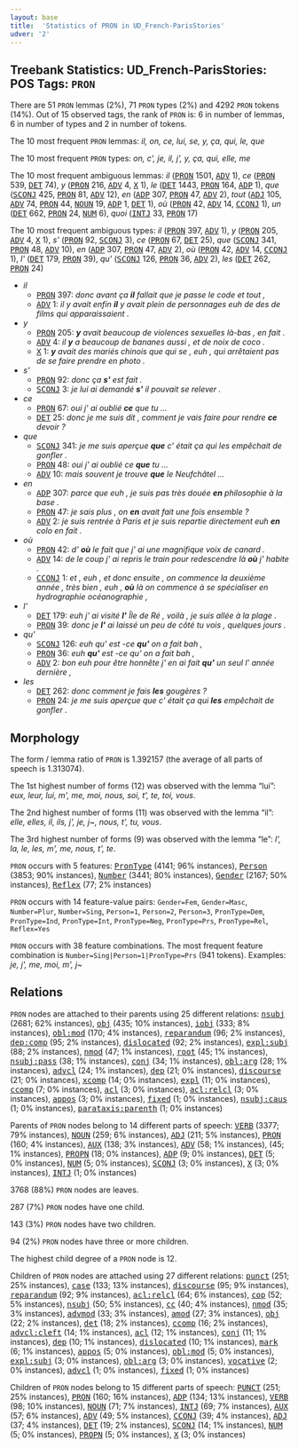 ```yaml
---
layout: base
title:  'Statistics of PRON in UD_French-ParisStories'
udver: '2'
---
```


## Treebank Statistics: UD_French-ParisStories: POS Tags: `PRON`

There are 51 `PRON` lemmas (2%), 71 `PRON` types (2%) and 4292 `PRON` tokens (14%).
Out of 15 observed tags, the rank of `PRON` is: 6 in number of lemmas, 6 in number of types and 2 in number of tokens.

The 10 most frequent `PRON` lemmas: <em>il, on, ce, lui, se, y, ça, qui, le, que</em>

The 10 most frequent `PRON` types:  <em>on, c', je, il, j', y, ça, qui, elle, me</em>

The 10 most frequent ambiguous lemmas: <em>il</em> (<tt><a href="fr_parisstories-pos-PRON.html">PRON</a></tt> 1501, <tt><a href="fr_parisstories-pos-ADV.html">ADV</a></tt> 1), <em>ce</em> (<tt><a href="fr_parisstories-pos-PRON.html">PRON</a></tt> 539, <tt><a href="fr_parisstories-pos-DET.html">DET</a></tt> 74), <em>y</em> (<tt><a href="fr_parisstories-pos-PRON.html">PRON</a></tt> 216, <tt><a href="fr_parisstories-pos-ADV.html">ADV</a></tt> 4, <tt><a href="fr_parisstories-pos-X.html">X</a></tt> 1), <em>le</em> (<tt><a href="fr_parisstories-pos-DET.html">DET</a></tt> 1443, <tt><a href="fr_parisstories-pos-PRON.html">PRON</a></tt> 164, <tt><a href="fr_parisstories-pos-ADP.html">ADP</a></tt> 1), <em>que</em> (<tt><a href="fr_parisstories-pos-SCONJ.html">SCONJ</a></tt> 425, <tt><a href="fr_parisstories-pos-PRON.html">PRON</a></tt> 81, <tt><a href="fr_parisstories-pos-ADV.html">ADV</a></tt> 12), <em>en</em> (<tt><a href="fr_parisstories-pos-ADP.html">ADP</a></tt> 307, <tt><a href="fr_parisstories-pos-PRON.html">PRON</a></tt> 47, <tt><a href="fr_parisstories-pos-ADV.html">ADV</a></tt> 2), <em>tout</em> (<tt><a href="fr_parisstories-pos-ADJ.html">ADJ</a></tt> 105, <tt><a href="fr_parisstories-pos-ADV.html">ADV</a></tt> 74, <tt><a href="fr_parisstories-pos-PRON.html">PRON</a></tt> 44, <tt><a href="fr_parisstories-pos-NOUN.html">NOUN</a></tt> 19, <tt><a href="fr_parisstories-pos-ADP.html">ADP</a></tt> 1, <tt><a href="fr_parisstories-pos-DET.html">DET</a></tt> 1), <em>où</em> (<tt><a href="fr_parisstories-pos-PRON.html">PRON</a></tt> 42, <tt><a href="fr_parisstories-pos-ADV.html">ADV</a></tt> 14, <tt><a href="fr_parisstories-pos-CCONJ.html">CCONJ</a></tt> 1), <em>un</em> (<tt><a href="fr_parisstories-pos-DET.html">DET</a></tt> 662, <tt><a href="fr_parisstories-pos-PRON.html">PRON</a></tt> 24, <tt><a href="fr_parisstories-pos-NUM.html">NUM</a></tt> 6), <em>quoi</em> (<tt><a href="fr_parisstories-pos-INTJ.html">INTJ</a></tt> 33, <tt><a href="fr_parisstories-pos-PRON.html">PRON</a></tt> 17)

The 10 most frequent ambiguous types:  <em>il</em> (<tt><a href="fr_parisstories-pos-PRON.html">PRON</a></tt> 397, <tt><a href="fr_parisstories-pos-ADV.html">ADV</a></tt> 1), <em>y</em> (<tt><a href="fr_parisstories-pos-PRON.html">PRON</a></tt> 205, <tt><a href="fr_parisstories-pos-ADV.html">ADV</a></tt> 4, <tt><a href="fr_parisstories-pos-X.html">X</a></tt> 1), <em>s'</em> (<tt><a href="fr_parisstories-pos-PRON.html">PRON</a></tt> 92, <tt><a href="fr_parisstories-pos-SCONJ.html">SCONJ</a></tt> 3), <em>ce</em> (<tt><a href="fr_parisstories-pos-PRON.html">PRON</a></tt> 67, <tt><a href="fr_parisstories-pos-DET.html">DET</a></tt> 25), <em>que</em> (<tt><a href="fr_parisstories-pos-SCONJ.html">SCONJ</a></tt> 341, <tt><a href="fr_parisstories-pos-PRON.html">PRON</a></tt> 48, <tt><a href="fr_parisstories-pos-ADV.html">ADV</a></tt> 10), <em>en</em> (<tt><a href="fr_parisstories-pos-ADP.html">ADP</a></tt> 307, <tt><a href="fr_parisstories-pos-PRON.html">PRON</a></tt> 47, <tt><a href="fr_parisstories-pos-ADV.html">ADV</a></tt> 2), <em>où</em> (<tt><a href="fr_parisstories-pos-PRON.html">PRON</a></tt> 42, <tt><a href="fr_parisstories-pos-ADV.html">ADV</a></tt> 14, <tt><a href="fr_parisstories-pos-CCONJ.html">CCONJ</a></tt> 1), <em>l'</em> (<tt><a href="fr_parisstories-pos-DET.html">DET</a></tt> 179, <tt><a href="fr_parisstories-pos-PRON.html">PRON</a></tt> 39), <em>qu'</em> (<tt><a href="fr_parisstories-pos-SCONJ.html">SCONJ</a></tt> 126, <tt><a href="fr_parisstories-pos-PRON.html">PRON</a></tt> 36, <tt><a href="fr_parisstories-pos-ADV.html">ADV</a></tt> 2), <em>les</em> (<tt><a href="fr_parisstories-pos-DET.html">DET</a></tt> 262, <tt><a href="fr_parisstories-pos-PRON.html">PRON</a></tt> 24)


* <em>il</em>
  * <tt><a href="fr_parisstories-pos-PRON.html">PRON</a></tt> 397: <em>donc avant ça <b>il</b> fallait que je passe le code et tout ,</em>
  * <tt><a href="fr_parisstories-pos-ADV.html">ADV</a></tt> 1: <em>il y avait enfin <b>il</b> y avait plein de personnages euh de des de films qui apparaissaient .</em>
* <em>y</em>
  * <tt><a href="fr_parisstories-pos-PRON.html">PRON</a></tt> 205: <em><b>y</b> avait beaucoup de violences sexuelles là-bas , en fait .</em>
  * <tt><a href="fr_parisstories-pos-ADV.html">ADV</a></tt> 4: <em>il <b>y</b> a beaucoup de bananes aussi , et de noix de coco .</em>
  * <tt><a href="fr_parisstories-pos-X.html">X</a></tt> 1: <em><b>y</b> avait des mariés chinois que qui se , euh , qui arrêtaient pas de se faire prendre en photo .</em>
* <em>s'</em>
  * <tt><a href="fr_parisstories-pos-PRON.html">PRON</a></tt> 92: <em>donc ça <b>s'</b> est fait .</em>
  * <tt><a href="fr_parisstories-pos-SCONJ.html">SCONJ</a></tt> 3: <em>je lui ai demandé <b>s'</b> il pouvait se relever .</em>
* <em>ce</em>
  * <tt><a href="fr_parisstories-pos-PRON.html">PRON</a></tt> 67: <em>oui j' ai oublié <b>ce</b> que tu …</em>
  * <tt><a href="fr_parisstories-pos-DET.html">DET</a></tt> 25: <em>donc je me suis dit , comment je vais faire pour rendre <b>ce</b> devoir ?</em>
* <em>que</em>
  * <tt><a href="fr_parisstories-pos-SCONJ.html">SCONJ</a></tt> 341: <em>je me suis aperçue <b>que</b> c' était ça qui les empêchait de gonfler .</em>
  * <tt><a href="fr_parisstories-pos-PRON.html">PRON</a></tt> 48: <em>oui j' ai oublié ce <b>que</b> tu …</em>
  * <tt><a href="fr_parisstories-pos-ADV.html">ADV</a></tt> 10: <em>mais souvent je trouve <b>que</b> le Neufchâtel …</em>
* <em>en</em>
  * <tt><a href="fr_parisstories-pos-ADP.html">ADP</a></tt> 307: <em>parce que euh , je suis pas très douée <b>en</b> philosophie à la base .</em>
  * <tt><a href="fr_parisstories-pos-PRON.html">PRON</a></tt> 47: <em>je sais plus , on <b>en</b> avait fait une fois ensemble ?</em>
  * <tt><a href="fr_parisstories-pos-ADV.html">ADV</a></tt> 2: <em>je suis rentrée à Paris et je suis repartie directement euh <b>en</b> colo en fait .</em>
* <em>où</em>
  * <tt><a href="fr_parisstories-pos-PRON.html">PRON</a></tt> 42: <em>d' <b>où</b> le fait que j' ai une magnifique voix de canard .</em>
  * <tt><a href="fr_parisstories-pos-ADV.html">ADV</a></tt> 14: <em>de le coup j' ai repris le train pour redescendre là <b>où</b> j' habite .</em>
  * <tt><a href="fr_parisstories-pos-CCONJ.html">CCONJ</a></tt> 1: <em>et , euh , et donc ensuite , on commence la deuxième année , très bien , euh , <b>où</b> là on commence à se spécialiser en hydrographie océanographie ,</em>
* <em>l'</em>
  * <tt><a href="fr_parisstories-pos-DET.html">DET</a></tt> 179: <em>euh j' ai visité <b>l'</b> Île de Ré , voilà , je suis allée à la plage .</em>
  * <tt><a href="fr_parisstories-pos-PRON.html">PRON</a></tt> 39: <em>donc je <b>l'</b> ai laissé un peu de côté tu vois , quelques jours .</em>
* <em>qu'</em>
  * <tt><a href="fr_parisstories-pos-SCONJ.html">SCONJ</a></tt> 126: <em>euh qu' est -ce <b>qu'</b> on a fait bah ,</em>
  * <tt><a href="fr_parisstories-pos-PRON.html">PRON</a></tt> 36: <em>euh <b>qu'</b> est -ce qu' on a fait bah ,</em>
  * <tt><a href="fr_parisstories-pos-ADV.html">ADV</a></tt> 2: <em>bon euh pour être honnête j' en ai fait <b>qu'</b> un seul l' année dernière ,</em>
* <em>les</em>
  * <tt><a href="fr_parisstories-pos-DET.html">DET</a></tt> 262: <em>donc comment je fais <b>les</b> gougères ?</em>
  * <tt><a href="fr_parisstories-pos-PRON.html">PRON</a></tt> 24: <em>je me suis aperçue que c' était ça qui <b>les</b> empêchait de gonfler .</em>

## Morphology

The form / lemma ratio of `PRON` is 1.392157 (the average of all parts of speech is 1.313074).

The 1st highest number of forms (12) was observed with the lemma “lui”: <em>eux, leur, lui, m', me, moi, nous, soi, t', te, toi, vous</em>.

The 2nd highest number of forms (11) was observed with the lemma “il”: <em>elle, elles, il, ils, j', je, j~, nous, t', tu, vous</em>.

The 3rd highest number of forms (9) was observed with the lemma “le”: <em>l', la, le, les, m', me, nous, t', te</em>.

`PRON` occurs with 5 features: <tt><a href="fr_parisstories-feat-PronType.html">PronType</a></tt> (4141; 96% instances), <tt><a href="fr_parisstories-feat-Person.html">Person</a></tt> (3853; 90% instances), <tt><a href="fr_parisstories-feat-Number.html">Number</a></tt> (3441; 80% instances), <tt><a href="fr_parisstories-feat-Gender.html">Gender</a></tt> (2167; 50% instances), <tt><a href="fr_parisstories-feat-Reflex.html">Reflex</a></tt> (77; 2% instances)

`PRON` occurs with 14 feature-value pairs: `Gender=Fem`, `Gender=Masc`, `Number=Plur`, `Number=Sing`, `Person=1`, `Person=2`, `Person=3`, `PronType=Dem`, `PronType=Ind`, `PronType=Int`, `PronType=Neg`, `PronType=Prs`, `PronType=Rel`, `Reflex=Yes`

`PRON` occurs with 38 feature combinations.
The most frequent feature combination is `Number=Sing|Person=1|PronType=Prs` (941 tokens).
Examples: <em>je, j', me, moi, m', j~</em>


## Relations

`PRON` nodes are attached to their parents using 25 different relations: <tt><a href="fr_parisstories-dep-nsubj.html">nsubj</a></tt> (2681; 62% instances), <tt><a href="fr_parisstories-dep-obj.html">obj</a></tt> (435; 10% instances), <tt><a href="fr_parisstories-dep-iobj.html">iobj</a></tt> (333; 8% instances), <tt><a href="fr_parisstories-dep-obl-mod.html">obl:mod</a></tt> (170; 4% instances), <tt><a href="fr_parisstories-dep-reparandum.html">reparandum</a></tt> (96; 2% instances), <tt><a href="fr_parisstories-dep-dep-comp.html">dep:comp</a></tt> (95; 2% instances), <tt><a href="fr_parisstories-dep-dislocated.html">dislocated</a></tt> (92; 2% instances), <tt><a href="fr_parisstories-dep-expl-subj.html">expl:subj</a></tt> (88; 2% instances), <tt><a href="fr_parisstories-dep-nmod.html">nmod</a></tt> (47; 1% instances), <tt><a href="fr_parisstories-dep-root.html">root</a></tt> (45; 1% instances), <tt><a href="fr_parisstories-dep-nsubj-pass.html">nsubj:pass</a></tt> (38; 1% instances), <tt><a href="fr_parisstories-dep-conj.html">conj</a></tt> (34; 1% instances), <tt><a href="fr_parisstories-dep-obl-arg.html">obl:arg</a></tt> (28; 1% instances), <tt><a href="fr_parisstories-dep-advcl.html">advcl</a></tt> (24; 1% instances), <tt><a href="fr_parisstories-dep-dep.html">dep</a></tt> (21; 0% instances), <tt><a href="fr_parisstories-dep-discourse.html">discourse</a></tt> (21; 0% instances), <tt><a href="fr_parisstories-dep-xcomp.html">xcomp</a></tt> (14; 0% instances), <tt><a href="fr_parisstories-dep-expl.html">expl</a></tt> (11; 0% instances), <tt><a href="fr_parisstories-dep-ccomp.html">ccomp</a></tt> (7; 0% instances), <tt><a href="fr_parisstories-dep-acl.html">acl</a></tt> (3; 0% instances), <tt><a href="fr_parisstories-dep-acl-relcl.html">acl:relcl</a></tt> (3; 0% instances), <tt><a href="fr_parisstories-dep-appos.html">appos</a></tt> (3; 0% instances), <tt><a href="fr_parisstories-dep-fixed.html">fixed</a></tt> (1; 0% instances), <tt><a href="fr_parisstories-dep-nsubj-caus.html">nsubj:caus</a></tt> (1; 0% instances), <tt><a href="fr_parisstories-dep-parataxis-parenth.html">parataxis:parenth</a></tt> (1; 0% instances)

Parents of `PRON` nodes belong to 14 different parts of speech: <tt><a href="fr_parisstories-pos-VERB.html">VERB</a></tt> (3377; 79% instances), <tt><a href="fr_parisstories-pos-NOUN.html">NOUN</a></tt> (259; 6% instances), <tt><a href="fr_parisstories-pos-ADJ.html">ADJ</a></tt> (211; 5% instances), <tt><a href="fr_parisstories-pos-PRON.html">PRON</a></tt> (160; 4% instances), <tt><a href="fr_parisstories-pos-AUX.html">AUX</a></tt> (138; 3% instances), <tt><a href="fr_parisstories-pos-ADV.html">ADV</a></tt> (58; 1% instances),  (45; 1% instances), <tt><a href="fr_parisstories-pos-PROPN.html">PROPN</a></tt> (18; 0% instances), <tt><a href="fr_parisstories-pos-ADP.html">ADP</a></tt> (9; 0% instances), <tt><a href="fr_parisstories-pos-DET.html">DET</a></tt> (5; 0% instances), <tt><a href="fr_parisstories-pos-NUM.html">NUM</a></tt> (5; 0% instances), <tt><a href="fr_parisstories-pos-SCONJ.html">SCONJ</a></tt> (3; 0% instances), <tt><a href="fr_parisstories-pos-X.html">X</a></tt> (3; 0% instances), <tt><a href="fr_parisstories-pos-INTJ.html">INTJ</a></tt> (1; 0% instances)

3768 (88%) `PRON` nodes are leaves.

287 (7%) `PRON` nodes have one child.

143 (3%) `PRON` nodes have two children.

94 (2%) `PRON` nodes have three or more children.

The highest child degree of a `PRON` node is 12.

Children of `PRON` nodes are attached using 27 different relations: <tt><a href="fr_parisstories-dep-punct.html">punct</a></tt> (251; 25% instances), <tt><a href="fr_parisstories-dep-case.html">case</a></tt> (133; 13% instances), <tt><a href="fr_parisstories-dep-discourse.html">discourse</a></tt> (95; 9% instances), <tt><a href="fr_parisstories-dep-reparandum.html">reparandum</a></tt> (92; 9% instances), <tt><a href="fr_parisstories-dep-acl-relcl.html">acl:relcl</a></tt> (64; 6% instances), <tt><a href="fr_parisstories-dep-cop.html">cop</a></tt> (52; 5% instances), <tt><a href="fr_parisstories-dep-nsubj.html">nsubj</a></tt> (50; 5% instances), <tt><a href="fr_parisstories-dep-cc.html">cc</a></tt> (40; 4% instances), <tt><a href="fr_parisstories-dep-nmod.html">nmod</a></tt> (35; 3% instances), <tt><a href="fr_parisstories-dep-advmod.html">advmod</a></tt> (33; 3% instances), <tt><a href="fr_parisstories-dep-amod.html">amod</a></tt> (27; 3% instances), <tt><a href="fr_parisstories-dep-obj.html">obj</a></tt> (22; 2% instances), <tt><a href="fr_parisstories-dep-det.html">det</a></tt> (18; 2% instances), <tt><a href="fr_parisstories-dep-ccomp.html">ccomp</a></tt> (16; 2% instances), <tt><a href="fr_parisstories-dep-advcl-cleft.html">advcl:cleft</a></tt> (14; 1% instances), <tt><a href="fr_parisstories-dep-acl.html">acl</a></tt> (12; 1% instances), <tt><a href="fr_parisstories-dep-conj.html">conj</a></tt> (11; 1% instances), <tt><a href="fr_parisstories-dep-dep.html">dep</a></tt> (10; 1% instances), <tt><a href="fr_parisstories-dep-dislocated.html">dislocated</a></tt> (10; 1% instances), <tt><a href="fr_parisstories-dep-mark.html">mark</a></tt> (6; 1% instances), <tt><a href="fr_parisstories-dep-appos.html">appos</a></tt> (5; 0% instances), <tt><a href="fr_parisstories-dep-obl-mod.html">obl:mod</a></tt> (5; 0% instances), <tt><a href="fr_parisstories-dep-expl-subj.html">expl:subj</a></tt> (3; 0% instances), <tt><a href="fr_parisstories-dep-obl-arg.html">obl:arg</a></tt> (3; 0% instances), <tt><a href="fr_parisstories-dep-vocative.html">vocative</a></tt> (2; 0% instances), <tt><a href="fr_parisstories-dep-advcl.html">advcl</a></tt> (1; 0% instances), <tt><a href="fr_parisstories-dep-fixed.html">fixed</a></tt> (1; 0% instances)

Children of `PRON` nodes belong to 15 different parts of speech: <tt><a href="fr_parisstories-pos-PUNCT.html">PUNCT</a></tt> (251; 25% instances), <tt><a href="fr_parisstories-pos-PRON.html">PRON</a></tt> (160; 16% instances), <tt><a href="fr_parisstories-pos-ADP.html">ADP</a></tt> (134; 13% instances), <tt><a href="fr_parisstories-pos-VERB.html">VERB</a></tt> (98; 10% instances), <tt><a href="fr_parisstories-pos-NOUN.html">NOUN</a></tt> (71; 7% instances), <tt><a href="fr_parisstories-pos-INTJ.html">INTJ</a></tt> (69; 7% instances), <tt><a href="fr_parisstories-pos-AUX.html">AUX</a></tt> (57; 6% instances), <tt><a href="fr_parisstories-pos-ADV.html">ADV</a></tt> (49; 5% instances), <tt><a href="fr_parisstories-pos-CCONJ.html">CCONJ</a></tt> (39; 4% instances), <tt><a href="fr_parisstories-pos-ADJ.html">ADJ</a></tt> (37; 4% instances), <tt><a href="fr_parisstories-pos-DET.html">DET</a></tt> (19; 2% instances), <tt><a href="fr_parisstories-pos-SCONJ.html">SCONJ</a></tt> (14; 1% instances), <tt><a href="fr_parisstories-pos-NUM.html">NUM</a></tt> (5; 0% instances), <tt><a href="fr_parisstories-pos-PROPN.html">PROPN</a></tt> (5; 0% instances), <tt><a href="fr_parisstories-pos-X.html">X</a></tt> (3; 0% instances)

